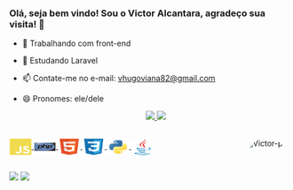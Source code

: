 ### Olá, seja bem vindo! Sou o Victor Alcantara, agradeço sua visita! 👋

- 🔭 Trabalhando com front-end
- 🌱 Estudando Laravel
- 📫 Contate-me no e-mail: vhugoviana82@gmail.com
- 😄 Pronomes: ele/dele

  <div align="center">
  <a href="https://github.com/victorflay">
  <img height="180em"  src="https://github-readme-stats.vercel.app/api?username=victorflay&show_icons=true&theme=onedark&include_all_commits=true&count_private=true"/>
  <img height="180em" src="https://github-readme-stats.vercel.app/api/top-langs/?username=victorflay&layout=compact&langs_count=7&theme=onedark"/>
</div>
  
  <div style="display: inline_block"><br>
  <img align="center" alt="Victor-Js" height="30" width="40" src="https://raw.githubusercontent.com/devicons/devicon/master/icons/javascript/javascript-plain.svg">
  <img align="center" alt="Victor-PHP" height="30" width="40" src="https://raw.githubusercontent.com/devicons/devicon/master/icons/php/php-original.svg" />
  <img align="center" alt="Victor-HTML" height="30" width="40" src="https://raw.githubusercontent.com/devicons/devicon/master/icons/html5/html5-original.svg">
  <img align="center" alt="Victor-CSS" height="30" width="40" src="https://raw.githubusercontent.com/devicons/devicon/master/icons/css3/css3-original.svg">
  <img align="center" alt="Victor-Python" height="30" width="40" src="https://raw.githubusercontent.com/devicons/devicon/master/icons/python/python-original.svg">
  <img align="center" alt="Victor-Java" height="30" width="40" src="https://raw.githubusercontent.com/devicons/devicon/master/icons/java/java-original.svg" />
  <img align="right" alt="Victor-pic" height="150" style="border-radius:50px;" src="https://scontent.fcgh10-1.fna.fbcdn.net/v/t1.18169-9/19959220_1519973361366504_3657544334279731795_n.jpg?_nc_cat=105&ccb=1-7&_nc_sid=09cbfe&_nc_ohc=gVtv0MzNVQ0AX__B7Kz&_nc_ht=scontent.fcgh10-1.fna&oh=00_AT9b_qxxjOGUDmd1ErCFaVGYMJ8SWRGz9LRs7lblywsjgQ&oe=635806DD">
</div>
  
  ##
  
<div> 
  <a href = "mailto:vhugoviana82@gmail.com"><img src="https://img.shields.io/badge/-Gmail-%23333?style=for-the-badge&logo=gmail&logoColor=white" target="_blank"></a>
  <a href="https://www.linkedin.com/in/victor-hugo-viana-de-alcantara-60103117b" target="_blank"><img src="https://img.shields.io/badge/-LinkedIn-%230077B5?style=for-the-badge&logo=linkedin&logoColor=white" target="_blank"></a> 
 
</div>
